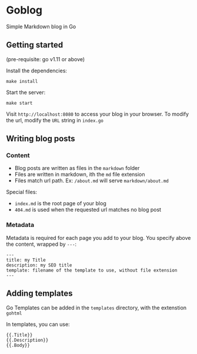# Goblog

Simple Markdown blog in Go

## Getting started

(pre-requisite: go v1.11 or above)

Install the dependencies:

```
make install
```

Start the server:

```
make start
```

Visit `http://localhost:8080` to access your blog in your browser. To modify the url, modify the `URL` string in `index.go` 

## Writing blog posts

### Content

* Blog posts are written as files in the `markdown` folder
* Files are written in markdown, ith the `md` file extension
* Files match url path. Ex: `/about.md` will serve `markdown/about.md`

Special files:

* `index.md` is the root page of your blog
* `404.md` is used when the requested url matches no blog post

### Metadata

Metadata is required for each page you add to your blog. You specify above the content, wrapped by `---`:

```
---
title: my Title
description: my SEO title
template: filename of the template to use, without file extension
---
```

## Adding templates

Go Templates can be added in the `templates` directory, with the extenstion `gohtml`

In templates, you can use:

```
{{.Title}}
{{.Description}}
{{.Body}}
```


